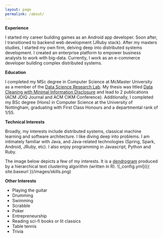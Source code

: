 ```yaml
---
layout: page
permalink: /about/
---
```


**Experience**

I started my career building games as an Android app developer. Soon after, I transitioned to backend web development (JRuby stack). After my masters studies, I started my own firm, delving deep into distributed systems development. I created an enterprise platform to empower business analysts to work with big-data. Currently, I work as an e-commerce developer building complex distributed systems.

**Education**

I completed my MSc degree in Computer Science at McMaster University as a member of the [Data Science Research Lab](http://db.cas.mcmaster.ca). My thesis was titled [Data Cleaning with Minimal Information Disclosure](http://macsphere.mcmaster.ca/bitstream/11375/18075/2/gairola_dhruv_201507_msc_computer_science.pdf) and lead to 2 publications (ACM JDIQ Journal and ACM CIKM Conference). Additionally, I completed my BSc degree (Hons) in Computer Science at the University of Nottingham, graduating with First Class Honours and a departmental rank of 1/55.

**Technical Interests**

Broadly, my interests include distributed systems, classical machine learning and software architecture. I like diving deep into problems. I am intimately familiar with Java, and Java-related technologies (Spring, Spark, Android, JRuby, etc). I also enjoy programming in Javascript, Python and Ruby.

The image below depicts a few of my interests. It is a [dendrogram](http://en.wikipedia.org/wiki/Dendrogram) produced by a hierarchical text clustering algorithm (written in R).
![_config.yml]({{ site.baseurl }}/images/skills.png)

**Other Interests**

* Playing the guitar
* Drumming
* Swimming
* Scrabble
* Poker
* Entrepreneurship
* Reading sci-fi books or lit classics
* Table tennis
* Trivia
